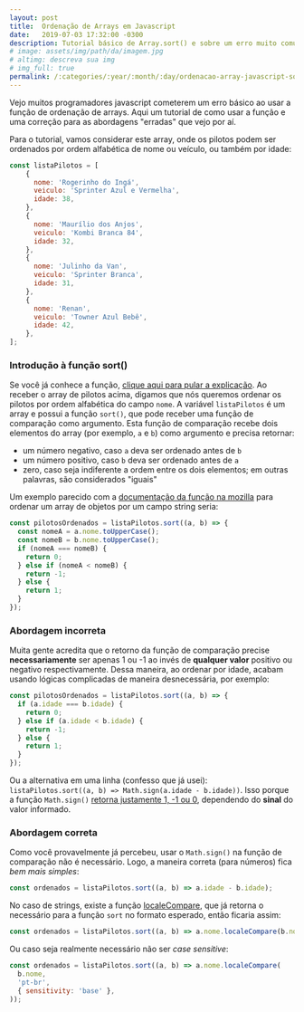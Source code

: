 ```yaml
---
layout: post
title:  Ordenação de Arrays em Javascript
date:   2019-07-03 17:32:00 -0300
description: Tutorial básico de Array.sort() e sobre um erro muito comum cometido ao usar a função
# image: assets/img/path/da/imagem.jpg
# altimg: descreva sua img
# img_full: true
permalink: /:categories/:year/:month/:day/ordenacao-array-javascript-sort-funcao-funcional
---
```


Vejo muitos programadores javascript cometerem um erro básico ao usar a função de ordenação de arrays. Aqui um tutorial de como usar a função e uma correção para as abordagens "erradas" que vejo por aí.

Para o tutorial, vamos considerar este array, onde os pilotos podem ser ordenados por ordem alfabética de nome ou veículo, ou também por idade:
```javascript
const listaPilotos = [
    {
      nome: 'Rogerinho do Ingá',
      veiculo: 'Sprinter Azul e Vermelha',
      idade: 38,
    },
    {
      nome: 'Maurílio dos Anjos',
      veiculo: 'Kombi Branca 84',
      idade: 32,
    },
    {
      nome: 'Julinho da Van',
      veiculo: 'Sprinter Branca',
      idade: 31,
    },
    {
      nome: 'Renan',
      veiculo: 'Towner Azul Bebê',
      idade: 42,
    },
];
```

### Introdução à função sort()
Se você já conhece a função, [clique aqui para pular a explicação](#abordagem-incorreta). Ao receber o array de pilotos acima, digamos que nós queremos ordenar os pilotos por ordem alfabética do campo `nome`. A variável `listaPilotos` é um array e possui a função `sort()`, que pode receber uma função de comparação como argumento. Esta função de comparação recebe dois elementos do array (por exemplo, `a` e `b`) como argumento e precisa retornar:

 - um número negativo, caso `a` deva ser ordenado antes de `b`
 - um número positivo, caso `b` deva ser ordenado antes de `a`
 - zero, caso seja indiferente a ordem entre os dois elementos; em outras palavras, são considerados "iguais"

Um exemplo parecido com a [documentação da função na mozilla](https://developer.mozilla.org/pt-BR/docs/Web/JavaScript/Reference/Global_Objects/Array/sort) para ordenar um array de objetos por um campo string seria:

```javascript
const pilotosOrdenados = listaPilotos.sort((a, b) => {
  const nomeA = a.nome.toUpperCase();
  const nomeB = b.nome.toUpperCase();
  if (nomeA === nomeB) {
    return 0;
  } else if (nomeA < nomeB) {
    return -1;
  } else {
    return 1;
  }
});
```

### Abordagem incorreta

Muita gente acredita que o retorno da função de comparação precise **necessariamente** ser apenas 1 ou -1 ao invés de **qualquer valor** positivo ou negativo respectivamente. Dessa maneira, ao ordenar por idade, acabam usando lógicas complicadas de maneira desnecessária, por exemplo:
```javascript
const pilotosOrdenados = listaPilotos.sort((a, b) => {
  if (a.idade === b.idade) {
    return 0;
  } else if (a.idade < b.idade) {
    return -1;
  } else {
    return 1;
  }
});
```

Ou a alternativa em uma linha (confesso que já usei): `listaPilotos.sort((a, b) => Math.sign(a.idade - b.idade))`. Isso porque a função `Math.sign()` [retorna justamente 1, -1 ou 0](https://developer.mozilla.org/pt-BR/docs/Web/JavaScript/Reference/Global_Objects/Math/sign), dependendo do **sinal** do valor informado.

### Abordagem correta

Como você provavelmente já percebeu, usar o `Math.sign()` na função de comparação não é necessário. Logo, a maneira correta (para números) fica *bem mais simples*:
```javascript
const ordenados = listaPilotos.sort((a, b) => a.idade - b.idade);
```

No caso de strings, existe a função [localeCompare](https://developer.mozilla.org/en-US/docs/Web/JavaScript/Reference/Global_Objects/String/localeCompare), que já retorna o necessário para a função `sort` no formato esperado, então ficaria assim:

```javascript
const ordenados = listaPilotos.sort((a, b) => a.nome.localeCompare(b.nome));
```

Ou caso seja realmente necessário não ser *case sensitive*: 
```javascript
const ordenados = listaPilotos.sort((a, b) => a.nome.localeCompare(
  b.nome,
  'pt-br',
  { sensitivity: 'base' },
));
```